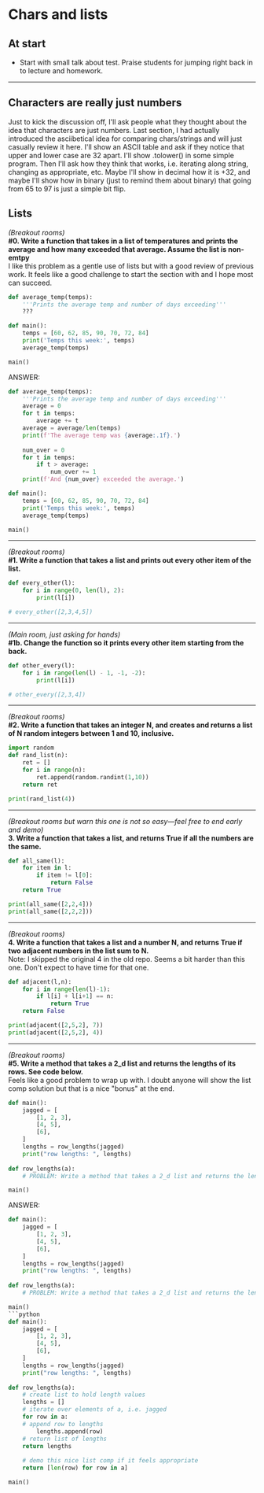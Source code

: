 # Chars and lists

## At start

* Start with small talk about test. Praise students for jumping right back in to lecture and homework.

---

## Characters are really just numbers

Just to kick the discussion off, I'll ask people what they thought about the idea that characters are just numbers. Last section, I had actually introduced the asciibetical idea for comparing chars/strings and will just casually review it here. I'll show an ASCII table and ask if they notice that upper and lower case are 32 apart. I'll show .tolower() in some simple program. Then I'll ask how they think that works, i.e. iterating along string, changing as appropriate, etc. Maybe I'll show in decimal how it is +32, and maybe I'll show how in binary (just to remind them about binary) that going from 65 to 97 is just a simple bit flip.

## Lists

*(Breakout rooms)* <br>
**#0. Write a function that takes in a list of temperatures and prints the average and how many exceeded that average. Assume the list is non-emtpy** <br>
I like this problem as a gentle use of lists but with a good review of previous work. It feels like a good challenge to start the section with and I hope most can succeed.

```python
def average_temp(temps):
    '''Prints the average temp and number of days exceeding'''
    ???

def main():
    temps = [60, 62, 85, 90, 70, 72, 84]
    print('Temps this week:', temps)
    average_temp(temps)

main()
```
ANSWER:
```python
def average_temp(temps):
    '''Prints the average temp and number of days exceeding'''
    average = 0
    for t in temps:
        average += t
    average = average/len(temps)
    print(f'The average temp was {average:.1f}.')
    
    num_over = 0
    for t in temps:
        if t > average:
            num_over += 1
    print(f'And {num_over} exceeded the average.')

def main():
    temps = [60, 62, 85, 90, 70, 72, 84]
    print('Temps this week:', temps)
    average_temp(temps)

main()
```

---

*(Breakout rooms)* <br>
**#1. Write a function that takes a list and prints out every other item of the list.**

```python
def every_other(l):
    for i in range(0, len(l), 2):
        print(l[i])

# every_other([2,3,4,5])
```

---

*(Main room, just asking for hands)* <br>
**#1b. Change the function so it prints every other item starting from the back.**

```python
def other_every(l):
    for i in range(len(l) - 1, -1, -2):
        print(l[i])

# other_every([2,3,4])
```

---

*(Breakout rooms)* <br>
**#2. Write a function that takes an integer N, and creates and returns a list of N random integers between 1 and 10, inclusive.**

```python
import random
def rand_list(n):
    ret = []
    for i in range(n):
        ret.append(random.randint(1,10))
    return ret

print(rand_list(4))
```

---

*(Breakout rooms but warn this one is not so easy—feel free to end early and demo)* <br>
**3. Write a function that takes a list, and returns True if all the numbers are the same.**

```python
def all_same(l):
    for item in l:
        if item != l[0]:
            return False
    return True

print(all_same([2,2,4]))
print(all_same([2,2,2]))
```

---


*(Breakout rooms)* <br>
**4. Write a function that takes a list and a number N, and returns True if two adjacent 
numbers in the list sum to N.**<br>
Note: I skipped the original 4 in the old repo. Seems a bit harder than this one. Don't expect to have time for that one.

```python
def adjacent(l,n):
    for i in range(len(l)-1):
        if l[i] + l[i+1] == n:
            return True
    return False

print(adjacent([2,5,2], 7))
print(adjacent([2,5,2], 4))
```

---

*(Breakout rooms)* <br>
**#5. Write a method that takes a 2_d list and returns the lengths of its rows. See code below.** <br>
Feels like a good problem to wrap up with. I doubt anyone will show the list comp solution but that is a nice "bonus" at the end.

```python
def main():
    jagged = [
        [1, 2, 3],
        [4, 5],
        [6],
    ]
    lengths = row_lengths(jagged)
    print("row lengths: ", lengths)
  
def row_lengths(a):
    # PROBLEM: Write a method that takes a 2_d list and returns the lengths of its rows.

main()
```
ANSWER:
```python
def main():
    jagged = [
        [1, 2, 3],
        [4, 5],
        [6],
    ]
    lengths = row_lengths(jagged)
    print("row lengths: ", lengths)
  
def row_lengths(a):
    # PROBLEM: Write a method that takes a 2_d list and returns the lengths of its rows.

main()
```python
def main():
    jagged = [
        [1, 2, 3],
        [4, 5],
        [6],
    ]
    lengths = row_lengths(jagged)
    print("row lengths: ", lengths)
    
def row_lengths(a):
    # create list to hold length values
    lengths = []
    # iterate over elements of a, i.e. jagged
    for row in a:
    # append row to lengths
        lengths.append(row)
    # return list of lengths
    return lengths
    
    # demo this nice list comp if it feels appropriate
    return [len(row) for row in a]

main()
```
